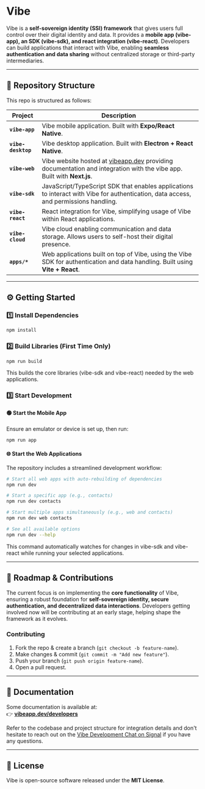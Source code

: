 # Vibe

Vibe is a **self-sovereign identity (SSI) framework** that gives users full control over their digital identity and data. It provides a **mobile app (vibe-app), an SDK (vibe-sdk), and react integration (vibe-react)**. Developers can build applications that interact with Vibe, enabling **seamless authentication and data sharing** without centralized storage or third-party intermediaries.

---

## 📁 Repository Structure

This repo is structured as follows:

| Project            | Description                                                                                                                          |
| ------------------ | ------------------------------------------------------------------------------------------------------------------------------------ |
| **`vibe-app`**     | Vibe mobile application. Built with **Expo/React Native**.                                                                           |
| **`vibe-desktop`** | Vibe desktop application. Built with **Electron + React Native**.                                                                    |
| **`vibe-web`**     | Vibe website hosted at [vibeapp.dev](vibeapp.dev) providing documentation and integration with the vibe app. Built with **Next.js**. |
| **`vibe-sdk`**     | JavaScript/TypeScript SDK that enables applications to interact with Vibe for authentication, data access, and permissions handling. |
| **`vibe-react`**   | React integration for Vibe, simplifying usage of Vibe within React applications.                                                     |
| **`vibe-cloud`**   | Vibe cloud enabling communication and data storage. Allows users to self-host their digital presence.                                |
| **`apps/*`**       | Web applications built on top of Vibe, using the Vibe SDK for authentication and data handling. Built using **Vite + React**.        |

---

## ⚙️ Getting Started

### 1️⃣ Install Dependencies

```bash
npm install
```

### 2️⃣ Build Libraries (First Time Only)

```bash
npm run build
```

This builds the core libraries (vibe-sdk and vibe-react) needed by the web applications.

### 3️⃣ Start Development

#### 🟢 Start the Mobile App

Ensure an emulator or device is set up, then run:

```bash
npm run app
```

#### 🌐 Start the Web Applications

The repository includes a streamlined development workflow:

```bash
# Start all web apps with auto-rebuilding of dependencies
npm run dev

# Start a specific app (e.g., contacts)
npm run dev contacts

# Start multiple apps simultaneously (e.g., web and contacts)
npm run dev web contacts

# See all available options
npm run dev --help
```

This command automatically watches for changes in vibe-sdk and vibe-react while running your selected applications.

---

## 🎯 Roadmap & Contributions

The current focus is on implementing the **core functionality** of Vibe, ensuring a robust foundation for **self-sovereign identity, secure authentication, and decentralized data interactions**. Developers getting involved now will be contributing at an early stage, helping shape the framework as it evolves.

### Contributing

1. Fork the repo & create a branch (`git checkout -b feature-name`).
2. Make changes & commit (`git commit -m "Add new feature"`).
3. Push your branch (`git push origin feature-name`).
4. Open a pull request.

---

## 📝 Documentation

Some documentation is available at:  
👉 **[vibeapp.dev/developers](https://vibeapp.dev/developers)**

Refer to the codebase and project structure for integration details and don't hesitate to reach out on the [Vibe Development Chat on Signal](https://signal.group/#CjQKILrCh74fbcqVeLI-q3FqkoDLoMJEcbx7kdXv-C04jcZPEhCVn3D5HPUc_d1oGXkJOtrK) if you have any questions.

---

## 📜 License

Vibe is open-source software released under the **MIT License**.
